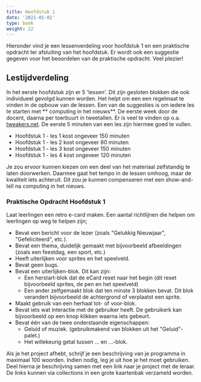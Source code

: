 ```yaml
---
title: Hoofdstuk 1
date: '2021-01-01'
type: book
weight: 22
---
```


Hieronder vind je een lessenverdeling voor hoofdstuk 1 en een praktische opdracht ter afsluiting van het hoofdstuk. Er wordt ook een suggestie gegeven voor het beoordelen van de praktische opdracht. Veel plezier!
<!--more-->

## Lestijdverdeling
In het eerste hoofdstuk zijn er 5 'lessen'. Dit zijn gesloten blokken die ook individueel gevolgd kunnen worden. Het helpt om een een regelmaat te vinden in de opbouw van de lessen. Een van de suggesties is om iedere les te starten met ** computing in het nieuws**. De eerste week door de docent, daarna per toerbuurt in tweetallen. Er is veel te vinden op o.a. [tweakers.net](www.tweakers.net). De eerste 5 minuten van een les zijn hiermee goed te vullen.

- Hoofdstuk 1 - les 1 kost ongeveer 150 minuten
- Hoofdstuk 1 - les 2 kost ongeveer  80 minuten
- Hoofdstuk 1 - les 3 kost ongeveer 150 minuten
- Hoofdstuk 1 - les 4 kost ongeveer 120 minuten

Je zou ervoor kunnen kiezen om een deel van het materiaal zelfstandig te laten doorwerken. Daarmee gaat het tempo in de lessen omhoog, maar de kwaliteit iets achteruit. Dit zou je kunnen compenseren met een show-and-tell na computing in het nieuws.

### Praktische Opdracht Hoofdstuk 1

Laat leerlingen een retro e-card maken. Een aantal richtlijnen die helpen om leerlingen op weg te helpen zijn;
- Bevat een bericht voor de lezer (zoals "Gelukkig Nieuwjaar", "Gefeliciteerd", etc.).
- Bevat een thema, duidelijk gemaakt met bijvoorbeeld afbeeldingen (zoals een feestdag, een sport, etc.)
- Heeft uiterlijken voor sprites en het speelveld.
- Bevat geen bugs.
- Bevat een uiterlijken-blok. Dit kan zijn:
  - Een herstart-blok dat de eCard reset naar het begin (dit reset bijvoorbeeld sprites, de pen en het speelveld)
  - Een ander zelfgemaakt blok dat ten minste 3 blokken bevat. Dit blok verandert bijvoorbeeld de achtergrond of verplaatst een sprite.
- Maakt gebruik van een herhaal tot- of voor-blok.
- Bevat iets wat interactie met de gebruiker heeft. De gebruikerk kan bijvoorbeeld op een knop klikken waarna iets gebeurt.
- Bevat één van de twee onderstaande eigenschappen:
  - Geluid of muziek. (gebruikmakend van blokken uit het "Geluid"-palet.)
  - Het willekeurig getal tussen ... en ...-blok.

Als je het project afhebt, schrijf je een beschrijving van je programma in maximaal 100 woorden. Indien nodig, leg je uit hoe je het moet gebruiken. Deel hierna je beschrijving samen met een link naar je project met de leraar. De links kunnen via collections in een grote kaartenbak verzameld worden. 
